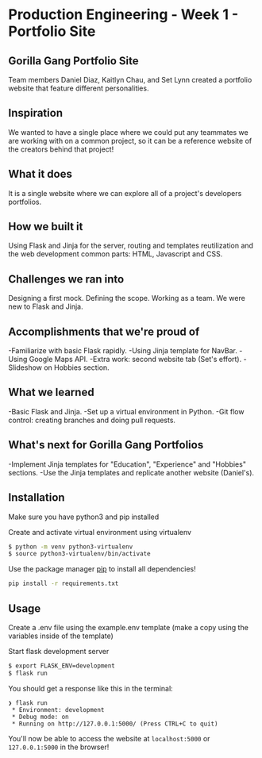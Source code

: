 
# Production Engineering - Week 1 - Portfolio Site

## Gorilla Gang Portfolio Site

Team members Daniel Diaz, Kaitlyn Chau, and Set Lynn created a portfolio website that feature different personalities.


## Inspiration
We wanted to have a single place where we could put any teammates we are working with on a common project, so it can be a reference website of the creators behind that project!

## What it does
It is a single website where we can explore all of a project's developers portfolios.

## How we built it
Using Flask and Jinja for the server, routing and templates reutilization and the web development common parts: HTML, Javascript and CSS.

## Challenges we ran into
Designing a first mock.
Defining the scope.
Working as a team.
We were new to Flask and Jinja.

## Accomplishments that we're proud of
-Familiarize with basic Flask rapidly.
-Using Jinja template for NavBar.
-Using Google Maps API.
-Extra work: second website tab (Set's effort).
-Slideshow on Hobbies section.

## What we learned
-Basic Flask and Jinja.
-Set up a virtual environment in Python.
-Git flow control: creating branches and doing pull requests.

## What's next for Gorilla Gang Portfolios
-Implement Jinja templates for "Education", "Experience" and "Hobbies" sections.
-Use the Jinja templates and replicate another website (Daniel's).


## Installation

Make sure you have python3 and pip installed

Create and activate virtual environment using virtualenv
```bash
$ python -m venv python3-virtualenv
$ source python3-virtualenv/bin/activate
```

Use the package manager [pip](https://pip.pypa.io/en/stable/) to install all dependencies!

```bash
pip install -r requirements.txt
```

## Usage

Create a .env file using the example.env template (make a copy using the variables inside of the template)

Start flask development server
```bash
$ export FLASK_ENV=development
$ flask run
```

You should get a response like this in the terminal:
```
❯ flask run
 * Environment: development
 * Debug mode: on
 * Running on http://127.0.0.1:5000/ (Press CTRL+C to quit)
```

You'll now be able to access the website at `localhost:5000` or `127.0.0.1:5000` in the browser!
